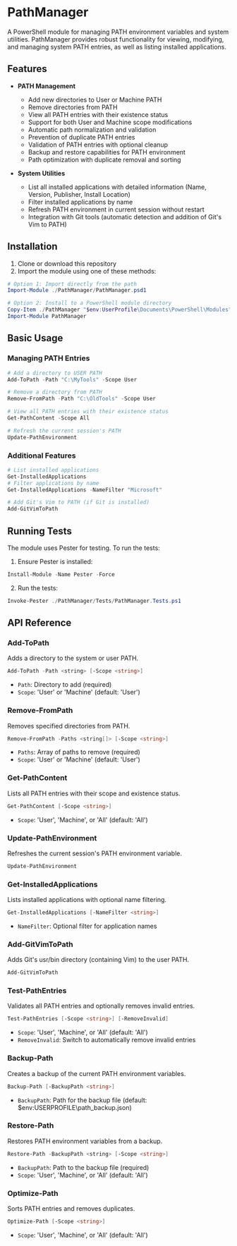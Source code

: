 # PathManager

A PowerShell module for managing PATH environment variables and system utilities. PathManager provides robust functionality for viewing, modifying, and managing system PATH entries, as well as listing installed applications.

## Features

* **PATH Management**
  * Add new directories to User or Machine PATH
  * Remove directories from PATH
  * View all PATH entries with their existence status
  * Support for both User and Machine scope modifications
  * Automatic path normalization and validation
  * Prevention of duplicate PATH entries
  * Validation of PATH entries with optional cleanup
  * Backup and restore capabilities for PATH environment
  * Path optimization with duplicate removal and sorting

* **System Utilities**
  * List all installed applications with detailed information (Name, Version, Publisher, Install Location)
  * Filter installed applications by name
  * Refresh PATH environment in current session without restart
  * Integration with Git tools (automatic detection and addition of Git's Vim to PATH)

## Installation

1. Clone or download this repository
2. Import the module using one of these methods:

```powershell
# Option 1: Import directly from the path
Import-Module ./PathManager/PathManager.psd1

# Option 2: Install to a PowerShell module directory
Copy-Item ./PathManager "$env:UserProfile\Documents\PowerShell\Modules" -Recurse
Import-Module PathManager
```

## Basic Usage

### Managing PATH Entries

```powershell
# Add a directory to USER PATH
Add-ToPath -Path "C:\MyTools" -Scope User

# Remove a directory from PATH
Remove-FromPath -Path "C:\OldTools" -Scope User

# View all PATH entries with their existence status
Get-PathContent -Scope All

# Refresh the current session's PATH
Update-PathEnvironment
```

### Additional Features

```powershell
# List installed applications
Get-InstalledApplications
# Filter applications by name
Get-InstalledApplications -NameFilter "Microsoft"

# Add Git's Vim to PATH (if Git is installed)
Add-GitVimToPath
```

## Running Tests

The module uses Pester for testing. To run the tests:

1. Ensure Pester is installed:
```powershell
Install-Module -Name Pester -Force
```

2. Run the tests:
```powershell
Invoke-Pester ./PathManager/Tests/PathManager.Tests.ps1
```

## API Reference

### Add-ToPath
Adds a directory to the system or user PATH.
```powershell
Add-ToPath -Path <string> [-Scope <string>]
```
- `Path`: Directory to add (required)
- `Scope`: 'User' or 'Machine' (default: 'User')

### Remove-FromPath
Removes specified directories from PATH.
```powershell
Remove-FromPath -Paths <string[]> [-Scope <string>]
```
- `Paths`: Array of paths to remove (required)
- `Scope`: 'User' or 'Machine' (default: 'User')

### Get-PathContent
Lists all PATH entries with their scope and existence status.
```powershell
Get-PathContent [-Scope <string>]
```
- `Scope`: 'User', 'Machine', or 'All' (default: 'All')

### Update-PathEnvironment
Refreshes the current session's PATH environment variable.
```powershell
Update-PathEnvironment
```

### Get-InstalledApplications
Lists installed applications with optional name filtering.
```powershell
Get-InstalledApplications [-NameFilter <string>]
```
- `NameFilter`: Optional filter for application names

### Add-GitVimToPath
Adds Git's usr/bin directory (containing Vim) to the user PATH.
```powershell
Add-GitVimToPath
```

### Test-PathEntries
Validates all PATH entries and optionally removes invalid entries.
```powershell
Test-PathEntries [-Scope <string>] [-RemoveInvalid]
```
- `Scope`: 'User', 'Machine', or 'All' (default: 'All')
- `RemoveInvalid`: Switch to automatically remove invalid entries

### Backup-Path
Creates a backup of the current PATH environment variables.
```powershell
Backup-Path [-BackupPath <string>]
```
- `BackupPath`: Path for the backup file (default: $env:USERPROFILE\path_backup.json)

### Restore-Path
Restores PATH environment variables from a backup.
```powershell
Restore-Path -BackupPath <string> [-Scope <string>]
```
- `BackupPath`: Path to the backup file (required)
- `Scope`: 'User', 'Machine', or 'All' (default: 'All')

### Optimize-Path
Sorts PATH entries and removes duplicates.
```powershell
Optimize-Path [-Scope <string>]
```
- `Scope`: 'User', 'Machine', or 'All' (default: 'All')

